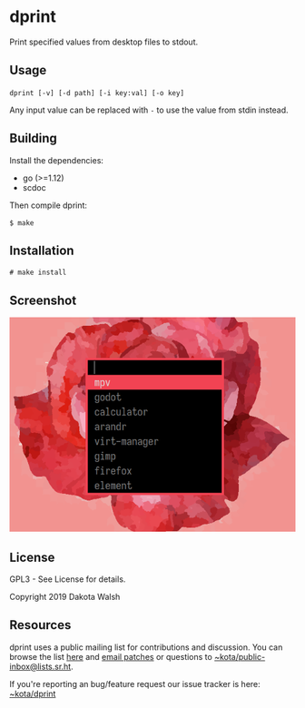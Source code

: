 # dprint

Print specified values from desktop files to stdout.

## Usage

`dprint [-v] [-d path] [-i key:val] [-o key]`

Any input value can be replaced with `-` to use the value from stdin instead.

## Building

Install the dependencies:

- go (>=1.12)
- scdoc

Then compile dprint:

    $ make

## Installation

    # make install

## Screenshot

![1](img.webp)

## License

GPL3 - See License for details.

Copyright 2019 Dakota Walsh

## Resources

dprint uses a public mailing list for contributions and discussion. You can
browse the list [here](https://lists.sr.ht/~kota/public-inbox) and [email
patches](https://git-send-email.io) or questions to
[~kota/public-inbox@lists.sr.ht](https://lists.sr.ht/~kota/public-inbox).

If you're reporting an bug/feature request our issue tracker is here:
[~kota/dprint](https://todo.sr.ht/~kota/dprint)
